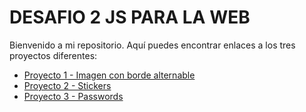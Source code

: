 # DESAFIO 2 JS PARA LA WEB

Bienvenido a mi repositorio. Aquí puedes encontrar enlaces a los tres proyectos diferentes:

- [Proyecto 1 - Imagen con borde alternable](https://jcorellanamo.github.io/desafio2_js/requerimiento_a/)
- [Proyecto 2 - Stickers](https://jcorellanamo.github.io/desafio2_js/requerimiento_b/)
- [Proyecto 3 - Passwords](https://jcorellanamo.github.io/desafio2_js/requerimiento_c/)

